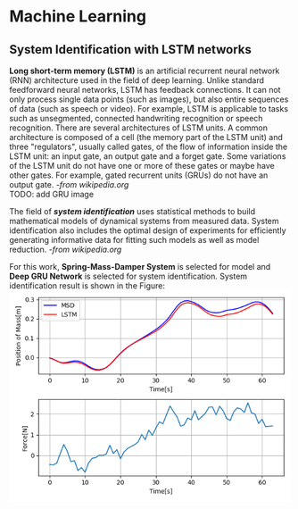 # Machine Learning
## System Identification with LSTM networks

**Long short-term memory (LSTM)** is an artificial recurrent neural network (RNN) architecture used in the field of deep learning. Unlike standard feedforward neural networks, LSTM has feedback connections. It can not only process single data points (such as images), but also entire sequences of data (such as speech or video). For example, LSTM is applicable to tasks such as unsegmented, connected handwriting recognition or speech recognition. There are several architectures of LSTM units. A common architecture is composed of a cell (the memory part of the LSTM unit) and three "regulators", usually called gates, of the flow of information inside the LSTM unit: an input gate, an output gate and a forget gate. Some variations of the LSTM unit do not have one or more of these gates or maybe have other gates. For example, gated recurrent units (GRUs) do not have an output gate. *-from wikipedia.org*  
TODO: add GRU image

The field of ***system identification*** uses statistical methods to build mathematical models of dynamical systems from measured data. System identification also includes the optimal design of experiments for efficiently generating informative data for fitting such models as well as model reduction. *-from wikipedia.org*  

For this work, **Spring-Mass-Damper System** is selected for model and **Deep GRU Network** is selected for system identification.
System identification result is shown in the Figure:  
![alt text](./imgs/msd_gru.png)

